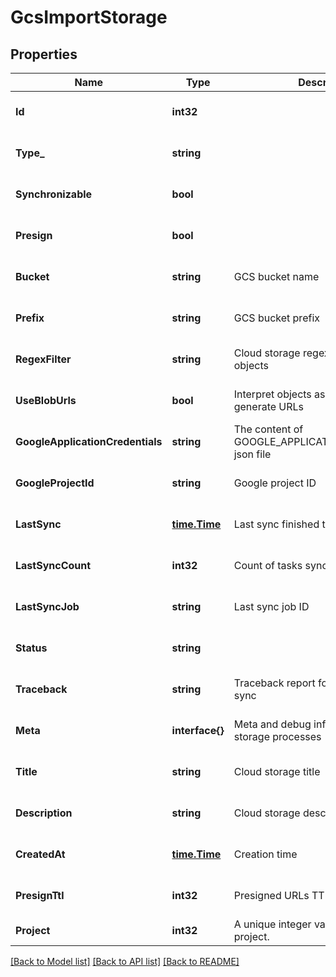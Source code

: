 # GcsImportStorage

## Properties
Name | Type | Description | Notes
------------ | ------------- | ------------- | -------------
**Id** | **int32** |  | [optional] [default to null]
**Type_** | **string** |  | [optional] [default to null]
**Synchronizable** | **bool** |  | [optional] [default to null]
**Presign** | **bool** |  | [optional] [default to null]
**Bucket** | **string** | GCS bucket name | [optional] [default to null]
**Prefix** | **string** | GCS bucket prefix | [optional] [default to null]
**RegexFilter** | **string** | Cloud storage regex for filtering objects | [optional] [default to null]
**UseBlobUrls** | **bool** | Interpret objects as BLOBs and generate URLs | [optional] [default to null]
**GoogleApplicationCredentials** | **string** | The content of GOOGLE_APPLICATION_CREDENTIALS json file | [optional] [default to null]
**GoogleProjectId** | **string** | Google project ID | [optional] [default to null]
**LastSync** | [**time.Time**](time.Time.md) | Last sync finished time | [optional] [default to null]
**LastSyncCount** | **int32** | Count of tasks synced last time | [optional] [default to null]
**LastSyncJob** | **string** | Last sync job ID | [optional] [default to null]
**Status** | **string** |  | [optional] [default to null]
**Traceback** | **string** | Traceback report for the last failed sync | [optional] [default to null]
**Meta** | **interface{}** | Meta and debug information about storage processes | [optional] [default to null]
**Title** | **string** | Cloud storage title | [optional] [default to null]
**Description** | **string** | Cloud storage description | [optional] [default to null]
**CreatedAt** | [**time.Time**](time.Time.md) | Creation time | [optional] [default to null]
**PresignTtl** | **int32** | Presigned URLs TTL (in minutes) | [optional] [default to null]
**Project** | **int32** | A unique integer value identifying this project. | [default to null]

[[Back to Model list]](../README.md#documentation-for-models) [[Back to API list]](../README.md#documentation-for-api-endpoints) [[Back to README]](../README.md)


